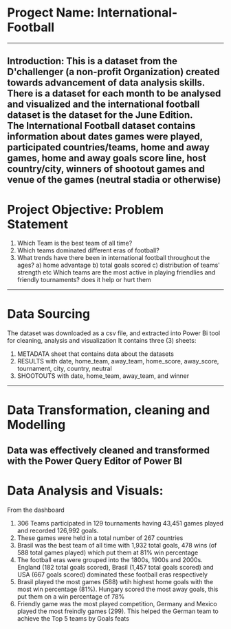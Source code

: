 # Progect Name: International-Football
--------------------------------------
Introduction:
This is a dataset from the D'challenger (a non-profit Organization) created towards advancement of data analysis skills. 
There is a dataset for each month to be analysed and visualized and the international football dataset is the dataset for the June Edition.  
The International Football dataset contains information about dates games were played, participated countries/teams, home and away games, 
home and away goals score line, host country/city, winners of shootout games and venue of the games (neutral stadia or otherwise) 
--------------------------------------
# Project Objective: Problem Statement
1. Which Team is the best team of all time?
2. Which teams dominated different eras of football?
3. What trends have there been in international football throughout the ages? 
a) home advantage b) total goals scored c) distribution of teams' strength etc
Which teams are the most active in playing friendlies and friendly tournaments? does it help or hurt them
--------------------------------------------------------------------------------------------------------
# Data Sourcing
The dataset was downloaded as a csv file, and extracted into Power Bi tool for cleaning, analysis and visualization
It contains three (3) sheets:
1. METADATA sheet that contains data about the datasets
2. RESULTS with date,	home_team, away_team,	home_score,	away_score,	tournament,	city,	country,	neutral	
3. SHOOTOUTS with date,	home_team,	away_team, and 	winner	
-------------------------------------------------------------------------------------------------------
# Data Transformation, cleaning and Modelling
Data was effectively cleaned and transformed with the Power Query Editor of Power BI
------------------------------------------------------------------------------------------------------
# Data Analysis and Visuals:
From the dashboard
1. 306 Teams participated in 129 tournaments having 43,451 games played and recorded 126,992 goals.
2. These games were held in a total number of 267 countries 
3. Brasil was the best team of all time with 1,932 total goals, 478 wins (of 588 total games played) which put them at 81% win percentage
4. The football eras were grouped into the 1800s, 1900s and 2000s. England (182 total goals scored), Brasil (1,457 total goals scored) and USA
(667 goals scored) dominated these football eras respectively
5. Brasil played the most games (588) wtih highest home goals with the most win percentage (81%). Hungary scored the most away goals, this put them on a win percentage of 78%
6. Friendly game was the most played competition, Germany and Mexico played the most freindly games (299). This helped the German team to achieve the Top 5 teams by
Goals feats
